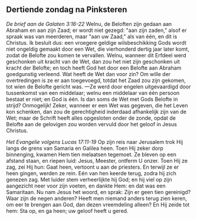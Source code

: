 ## Dertiende zondag na Pinksteren

*De brief aan de Galaten 3:16-22*
Welnu, de Beloften zijn gedaan aan Abraham en aan zijn Zaad; er wordt niet gezegd: "aan zijn zaden," alsof er spraak was van meerderen, maar "aan uw Zaad," als van één, en dit is Christus. Ik besluit dus: een vroegere geldige wilsbeschikking Gods wordt niet ongeldig gemaakt door een Wet, die vierhonderd dertig jaar later komt, zodat de Belofte zou komen te vervallen. Welnu, wanneer dit Erfdeel werd geschonken uit kracht van de Wet, dan zou het niet zijn geschonken uit kracht der Belofte; en toch heeft God het door een Belofte aan Abraham goedgunstig verleend. Wat heeft de Wet dan voor zin? Om wille der overtredingen is ze er aan toegevoegd, totdat het Zaad zou zijn gekomen, tot wien de Belofte gericht was. —Ze werd door engelen uitgevaardigd door tussenkomst van een middelaar; welnu een middelaar van één persoon bestaat er niet; en God is één. Is dan soms de Wet met Gods Belofte in strijd? Onmogelijk! Zeker, wanneer er een Wet was gegeven, die het Leven kon schenken, dan zou de gerechtigheid inderdaad afhankelijk zijn van de Wet; maar de Schrift heeft alles opgesloten onder de zonde, opdat de Belofte aan de gelovigen zou worden vervuld door het geloof in Jesus Christus. 

*Het Evangelie volgens Lucas 17:11-19*
Op zijn reis naar Jerusalem trok Hij langs de grens van Samaria en Galilea heen. Toen Hij zeker dorp binnenging, kwamen Hem tien melaatsen tegemoet. Ze bleven op een afstand staan, en riepen luid: Jesus, Meester, ontferm U onzer. Toen Hij ze zag, zei Hij hun: Gaat heen, vertoont u aan de priesters. En terwijl ze er heen gingen, werden ze rein. Eén van hen keerde terug, zodra hij zich genezen zag. Met luider stem verheerlijkte hij God; en hij viel op zijn aangezicht neer voor zijn voeten, en dankte Hem: en dat was een Samaritaan. Nu nam Jesus het woord, en sprak: Zijn er geen tien gereinigd? Waar zijn de negen anderen? Heeft men niemand anders terug zien keren, om eer te brengen aan God, dan dezen vreemdeling alleen? En Hij zeide tot hem: Sta op, en ga heen; uw geloof heeft u gered. 

